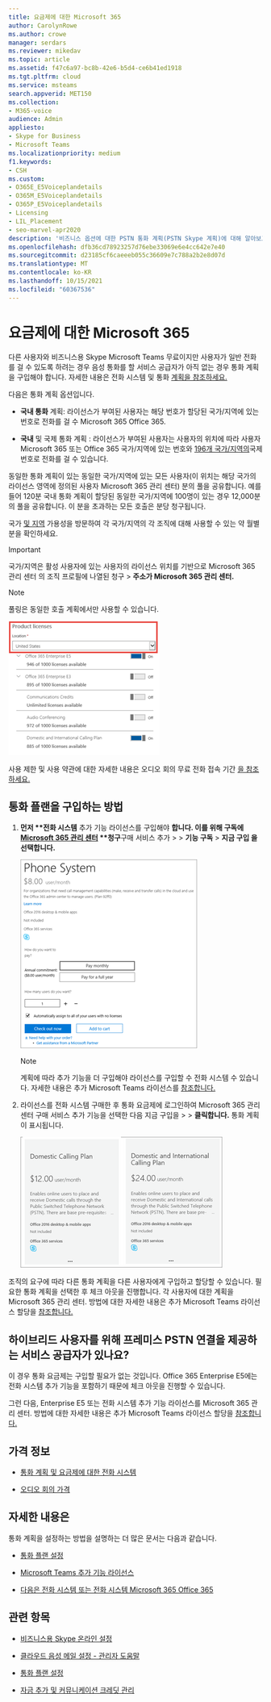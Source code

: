 ```yaml
---
title: 요금제에 대한 Microsoft 365
author: CarolynRowe
ms.author: crowe
manager: serdars
ms.reviewer: mikedav
ms.topic: article
ms.assetid: f47c6a97-bc8b-42e6-b5d4-ce6b41ed1918
ms.tgt.pltfrm: cloud
ms.service: msteams
search.appverid: MET150
ms.collection:
- M365-voice
audience: Admin
appliesto:
- Skype for Business
- Microsoft Teams
ms.localizationpriority: medium
f1.keywords:
- CSH
ms.custom:
- O365E_E5Voiceplandetails
- O365M_E5Voiceplandetails
- O365P_E5Voiceplandetails
- Licensing
- LIL_Placement
- seo-marvel-apr2020
description: '비즈니스 옵션에 대한 PSTN 통화 계획(PSTN Skype 계획)에 대해 알아보고 조직에 대한 라이선스를 얻을 수 있는 방법에 대해 자세히 알아보습니다. '
ms.openlocfilehash: dfb36cd78923257d76ebe33069e6e4cc642e7e40
ms.sourcegitcommit: d23185cf6caeeeb055c36609e7c788a2b2e8d07d
ms.translationtype: MT
ms.contentlocale: ko-KR
ms.lasthandoff: 10/15/2021
ms.locfileid: "60367536"
---
```

# <a name="calling-plans-for-microsoft-365"></a>요금제에 대한 Microsoft 365

다른 사용자와 비즈니스용 Skype Microsoft Teams 무료이지만 사용자가 일반 전화를 걸 수 있도록 하려는 경우 음성 통화를 할 서비스 공급자가 아직 없는 경우 통화 계획을 구입해야 합니다. 자세한 내용은 전화 시스템 및 통화 [계획을 참조하세요.](calling-plan-landing-page.md)
  
다음은 통화 계획 옵션입니다.
  
- **국내 통화** 계획: 라이선스가 부여된 사용자는 해당 번호가 할당된 국가/지역에 있는 번호로 전화를 걸 수 Microsoft 365 Office 365.
    
- **국내** 및 국제 통화 계획 : 라이선스가 부여된 사용자는 사용자의 위치에 따라 사용자 Microsoft 365 또는 Office 365 국가/지역에 있는 번호와 [196개 국가/지역의](country-and-region-availability-for-audio-conferencing-and-calling-plans/users-can-make-outbound-calls-to-these-countries-and-regions.md)국제 번호로 전화를 걸 수 있습니다.

동일한 통화 계획이 있는 동일한 국가/지역에 있는 모든 사용자(이 위치는 해당 국가의 라이선스 영역에 정의된 사용자 Microsoft 365 관리 센터) 분의 풀을 공유합니다. 예를 들어 120분 국내 통화 계획이 할당된 동일한 국가/지역에 100명이 있는 경우 12,000분의 풀을 공유합니다. 이 분을 초과하는 모든 호출은 분당 청구됩니다.
    
국가 [및 지역](country-and-region-availability-for-audio-conferencing-and-calling-plans/country-and-region-availability-for-audio-conferencing-and-calling-plans.md) 가용성을 방문하여 각 국가/지역의 각 조직에 대해 사용할 수 있는 약 월별 분을 확인하세요.
  
> [!IMPORTANT]
> 국가/지역은 활성 사용자에 있는 사용자의 라이선스 위치를 기반으로 Microsoft 365 관리 센터 의 조직 프로필에 나열된 청구  >   **주소가 Microsoft 365 관리 센터.**   

> [!NOTE]
> 풀링은 동일한 호출 계획에서만 사용할 수 있습니다.

![사용자의 라이선스 위치 스크린샷입니다.](media/cc1e16d1-8a5e-43e0-99a3-dc991efdfbab.png)
  
사용 제한 및 사용 약관에 대한 자세한 내용은 오디오 회의 무료 전화 접속 기간 [을 참조하세요.](complimentary-dial-out-period.md)
  
## <a name="how-to-buy-a-calling-plan"></a>통화 플랜을 구입하는 방법

1. <strong>먼저 **전화 시스템</strong> 추가 기능 라이선스를 구입해야 <strong>합니다. 이를 위해 구독에 [Microsoft 365 관리 센터](https://portal.office.com/adminportal/home?add=sub&amp;adminportal=1#/catalog) **청구</strong>구매 서비스 추가  >    >  **기능 구독**  >  **지금 구입 을 선택합니다.**
    
    ![음성 통화 요금제 구입 옵션을 보여주는 스크린샷.](media/5893fca0-292c-4cdf-9b43-c507a8b44b74.png)
  
    > [!NOTE]
    > 계획에 따라 추가 기능을 더 구입해야 라이선스를 구입할 수 전화 시스템 수 있습니다. 자세한 내용은 추가 Microsoft Teams 라이선스를 [참조합니다.](./teams-add-on-licensing/microsoft-teams-add-on-licensing.md)
  
2. 라이선스를 전화 시스템 구매한 후 통화 요금제에 로그인하여 Microsoft 365 관리 센터 구매 서비스 추가 기능을 선택한 다음 지금 구입을  >    >   **클릭합니다.** 통화 계획이 표시됩니다.
    
    ![음성 통화 계획 옵션을 보여주는 스크린샷입니다.](media/ab2d6dce-56eb-4bbc-ac1a-430b0c065d18.png)
  
조직의 요구에 따라 다른 통화 계획을 다른 사용자에게 구입하고 할당할 수 있습니다. 필요한 통화 계획을 선택한 후 체크 아웃을 진행합니다. 각 사용자에 대한 계획을 Microsoft 365 관리 센터. 방법에 대한 자세한 내용은 추가 Microsoft Teams 라이선스 할당을 [참조합니다.](./teams-add-on-licensing/microsoft-teams-add-on-licensing.md)
  
## <a name="do-you-have-a-service-provider-that-provides-on-premises-pstn-connectivity-for-hybrid-users"></a>하이브리드 사용자를 위해 프레미스 PSTN 연결을 제공하는 서비스 공급자가 있나요?

이 경우 통화 요금제는 구입할 필요가 없는 것입니다. Office 365 Enterprise E5에는  전화 시스템 추가 기능을 포함하기 때문에 체크 아웃을 진행할 수 있습니다.
  
그런 다음, Enterprise E5  또는 전화 시스템 추가 기능 라이선스를 Microsoft 365 관리 센터. 방법에 대한 자세한 내용은 추가 Microsoft Teams 라이선스 할당을 [참조합니다.](./teams-add-on-licensing/microsoft-teams-add-on-licensing.md)
  
## <a name="pricing-information"></a>가격 정보

- [통화 계획 및 요금제에 대한 전화 시스템](https://www.microsoft.com/microsoft-365/microsoft-teams/voice-calling)
    
- [오디오 회의 가격](https://www.microsoft.com/microsoft-365/microsoft-teams/online-meetings)
    
## <a name="for-more-information"></a>자세한 내용은

통화 계획을 설정하는 방법을 설명하는 더 많은 문서는 다음과 같습니다.
  
- [통화 플랜 설정](set-up-calling-plans.md)
    
- [Microsoft Teams 추가 기능 라이선스](./teams-add-on-licensing/microsoft-teams-add-on-licensing.md)
    
- [다음은 전화 시스템 또는 전화 시스템 Microsoft 365 Office 365](./here-s-what-you-get-with-phone-system.md)
    
   
## <a name="related-topics"></a>관련 항목

- [비즈니스용 Skype 온라인 설정](/SkypeForBusiness/set-up-skype-for-business-online/set-up-skype-for-business-online)
    
- [클라우드 음성 메일 설정 - 관리자 도움말](set-up-phone-system-voicemail.md)
    
- [통화 플랜 설정](set-up-calling-plans.md)
    
- [자금 추가 및 커뮤니케이션 크레딧 관리](add-funds-and-manage-communications-credits.md)
